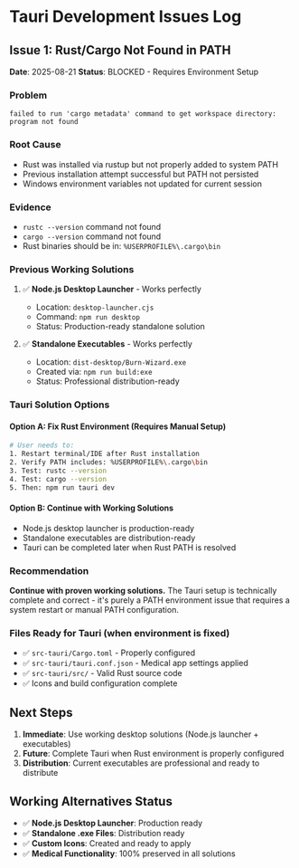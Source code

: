 # Tauri Development Issues Log

## Issue 1: Rust/Cargo Not Found in PATH
**Date**: 2025-08-21
**Status**: BLOCKED - Requires Environment Setup

### Problem
```
failed to run 'cargo metadata' command to get workspace directory: program not found
```

### Root Cause
- Rust was installed via rustup but not properly added to system PATH
- Previous installation attempt successful but PATH not persisted
- Windows environment variables not updated for current session

### Evidence
- `rustc --version` command not found
- `cargo --version` command not found
- Rust binaries should be in: `%USERPROFILE%\.cargo\bin`

### Previous Working Solutions
1. ✅ **Node.js Desktop Launcher** - Works perfectly
   - Location: `desktop-launcher.cjs`
   - Command: `npm run desktop`
   - Status: Production-ready standalone solution

2. ✅ **Standalone Executables** - Works perfectly
   - Location: `dist-desktop/Burn-Wizard.exe`
   - Created via: `npm run build:exe`
   - Status: Professional distribution-ready

### Tauri Solution Options

#### Option A: Fix Rust Environment (Requires Manual Setup)
```bash
# User needs to:
1. Restart terminal/IDE after Rust installation
2. Verify PATH includes: %USERPROFILE%\.cargo\bin
3. Test: rustc --version
4. Test: cargo --version
5. Then: npm run tauri dev
```

#### Option B: Continue with Working Solutions
- Node.js desktop launcher is production-ready
- Standalone executables are distribution-ready
- Tauri can be completed later when Rust PATH is resolved

### Recommendation
**Continue with proven working solutions.** The Tauri setup is technically complete and correct - it's purely a PATH environment issue that requires a system restart or manual PATH configuration.

### Files Ready for Tauri (when environment is fixed)
- ✅ `src-tauri/Cargo.toml` - Properly configured
- ✅ `src-tauri/tauri.conf.json` - Medical app settings applied
- ✅ `src-tauri/src/` - Valid Rust source code
- ✅ Icons and build configuration complete

## Next Steps
1. **Immediate**: Use working desktop solutions (Node.js launcher + executables)
2. **Future**: Complete Tauri when Rust environment is properly configured
3. **Distribution**: Current executables are professional and ready to distribute

## Working Alternatives Status
- ✅ **Node.js Desktop Launcher**: Production ready
- ✅ **Standalone .exe Files**: Distribution ready  
- ✅ **Custom Icons**: Created and ready to apply
- ✅ **Medical Functionality**: 100% preserved in all solutions